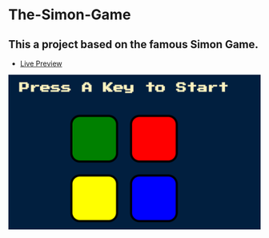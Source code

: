 # The-Simon-Game
## This a project based on the famous Simon Game.
  - [Live Preview](https://prakshark.github.io/The-Simon-Game/)

![Screenshot](./temp1.png)   
